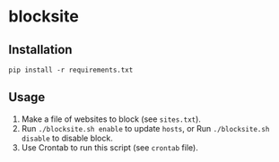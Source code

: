 # blocksite

## Installation

```
pip install -r requirements.txt
```

## Usage

1. Make a file of websites to block (see `sites.txt`).
2. Run `./blocksite.sh enable` to update `hosts`, or Run `./blocksite.sh disable` to disable block.
3. Use Crontab to run this script (see `crontab` file).